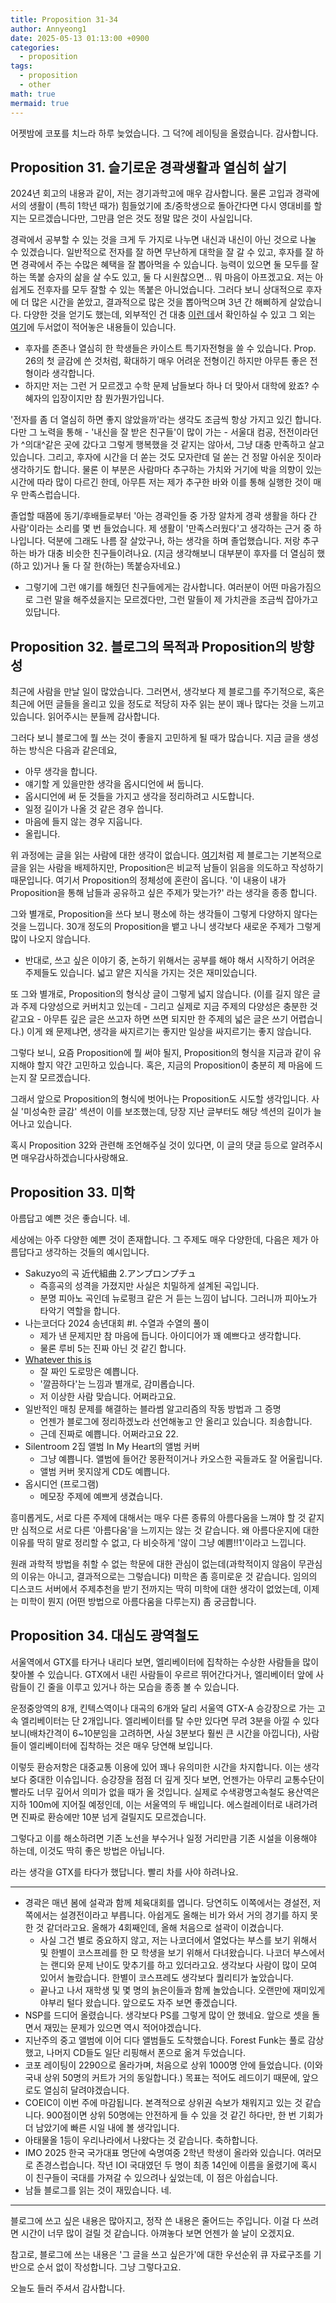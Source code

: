 ```yaml
---
title: Proposition 31-34
author: Annyeong1
date: 2025-05-13 01:13:00 +0900
categories:
  - proposition
tags:
  - proposition
  - other
math: true
mermaid: true
---
```

어젯밤에 코포를 치느라 하루 늦었습니다. 그 덕?에 레이팅을 올렸습니다. 감사합니다.
## Proposition 31. 슬기로운 경곽생활과 열심히 살기
2024년 회고의 내용과 같이, 저는 경기과학고에 매우 감사합니다. 물론 고입과 경곽에서의 생활이 (특히 1학년 때가) 힘들었기에 초/중학생으로 돌아간다면 다시 영대비를 할 지는 모르겠습니다만, 그만큼 얻은 것도 정말 많은 것이 사실입니다.

경곽에서 공부할 수 있는 것을 크게 두 가지로 나누면 내신과 내신이 아닌 것으로 나눌 수 있겠습니다. 일반적으로 전자를 잘 하면 무난하게 대학을 잘 갈 수 있고, 후자를 잘 하면 경곽에서 주는 수많은 혜택을 잘 뽑아먹을 수 있습니다. 능력이 있으면 둘 모두를 잘 하는 똑붙 승자의 삶을 살 수도 있고, 둘 다 시원찮으면... 뭐 마음이 아프겠고요. 저는 아쉽게도 전후자를 모두 잘할 수 있는 똑붙은 아니었습니다. 그러다 보니 상대적으로 후자에 더 많은 시간을 쏟았고, 결과적으로 많은 것을 뽑아먹으며 3년 간 해삐하게 살았습니다. 다양한 것을 얻기도 했는데, 외부적인 건 대충 [이런 데](https://annyeong.one/)서 확인하실 수 있고 그 외는 [여기](https://blog.annyeong.one/posts/goodbye2024/)에 두서없이 적어놓은 내용들이 있습니다.
- 후자를 존존나 열심히 한 학생들은 카이스트 특기자전형을 쓸 수 있습니다. Prop. 26의 첫 글감에 쓴 것처럼, 확대하기 매우 어려운 전형이긴 하지만 아무튼 좋은 전형이라 생각합니다.
- 하지만 저는 그런 거 모르겠고 수학 문제 남들보다 하나 더 맞아서 대학에 왔죠? 수혜자의 입장이지만 참 뭔가뭔가입니다.

'전자를 좀 더 열심히 하면 좋지 않았을까'라는 생각도 조금씩 항상 가지고 있긴 합니다. 다만 그 노력을 통해 - '내신을 잘 받은 친구들'이 많이 가는 - 서울대 컴공, 전전이라던가 ^의대^같은 곳에 갔다고 그렇게 행복했을 것 같지는 않아서, 그냥 대충 만족하고 살고 있습니다. 그리고, 후자에 시간을 더 쏟는 것도 모자란데 덜 쏟는 건 정말 아쉬운 짓이라 생각하기도 합니다. 물론 이 부분은 사람마다 추구하는 가치와 거기에 박을 의향이 있는 시간에 따라 많이 다르긴 한데, 아무튼 저는 제가 추구한 바와 이를 통해 실행한 것이 매우 만족스럽습니다.

졸업할 때쯤에 동기/후배들로부터 '아는 경곽인들 중 가장 알차게 경곽 생활을 하다 간 사람'이라는 소리를 몇 번 들었습니다. 제 생활이 '만족스러웠다'고 생각하는 근거 중 하나입니다. 덕분에 그래도 나름 잘 살았구나, 하는 생각을 하며 졸업했습니다. 저랑 추구하는 바가 대충 비슷한 친구들이려나요. (지금 생각해보니 대부분이 후자를 더 열심히 했(하고 있)거나 둘 다 잘 한(하는) 똑붙승자네요.)
- 그렇기에 그런 얘기를 해줬던 친구들에게는 감사합니다. 여러분이 어떤 마음가짐으로 그런 말을 해주셨을지는 모르겠다만, 그런 말들이 제 가치관을 조금씩 잡아가고 있답니다.

## Proposition 32. 블로그의 목적과 Proposition의 방향성
최근에 사람을 만날 일이 많았습니다. 그러면서, 생각보다 제 블로그를 주기적으로, 혹은 최근에 어떤 글들을 올리고 있을 정도로 적당히 자주 읽는 분이 꽤나 많다는 것을 느끼고 있습니다. 읽어주시는 분들께 감사합니다.

그러다 보니 블로그에 뭘 쓰는 것이 좋을지 고민하게 될 때가 많습니다. 지금 글을 생성하는 방식은 다음과 같은데요,
- 아무 생각을 합니다.
- 얘기할 게 있을만한 생각을 옵시디언에 써 둡니다.
- 옵시디언에 써 둔 것들을 가지고 생각을 정리하려고 시도합니다.
- 일정 길이가 나올 것 같은 경우 씁니다.
- 마음에 들지 않는 경우 지웁니다.
- 올립니다.

위 과정에는 글을 읽는 사람에 대한 생각이 없습니다. [여기](https://blog.annyeong.one/about/)처럼 제 블로그는 기본적으로 글을 읽는 사람을 배제하지만, Proposition은 비교적 남들이 읽음을 의도하고 작성하기 때문입니다. 여기서 Proposition의 정체성에 혼란이 옵니다. '이 내용이 내가 Proposition을 통해 남들과 공유하고 싶은 주제가 맞는가?' 라는 생각을 종종 합니다.

그와 별개로, Proposition을 쓰다 보니 평소에 하는 생각들이 그렇게 다양하지 않다는 것을 느낍니다. 30개 정도의 Proposition을 뱉고 나니 생각보다 새로운 주제가 그렇게 많이 나오지 않습니다.
- 반대로, 쓰고 싶은 이야기 중, 논하기 위해서는 공부를 해야 해서 시작하기 어려운 주제들도 있습니다. 넓고 얕은 지식을 가지는 것은 재미있습니다.

또 그와 별개로, Proposition의 형식상 글이 그렇게 넓지 않습니다. (이를 길지 않은 글과 주제 다양성으로 커버치고 있는데 - 그리고 실제로 지금 주제의 다양성은 충분한 것 같고요 - 아무튼 깊은 글은 쓰고자 하면 쓰면 되지만 한 주제의 넓은 글은 쓰기 어렵습니다.) 이게 왜 문제냐면, 생각을 싸지르기는 좋지만 일상을 싸지르기는 좋지 않습니다.

그렇다 보니, 요즘 Proposition에 뭘 써야 될지, Proposition의 형식을 지금과 같이 유지해야 할지 약간 고민하고 있습니다. 혹은, 지금의 Proposition이 충분히 제 마음에 드는지 잘 모르겠습니다.

그래서 앞으로 Proposition의 형식에 벗어나는 Proposition도 시도할 생각입니다. 사실 '미성숙한 글감' 섹션이 이를 보조했는데, 당장 지난 글부터도 해당 섹션의 길이가 늘어나고 있습니다.

혹시 Proposition 32와 관련해 조언해주실 것이 있다면, 이 글의 댓글 등으로 알려주시면 매우감사하겠습니다사랑해요.

## Proposition 33. 미학
아름답고 예쁜 것은 좋습니다. 네.

세상에는 아주 다양한 예쁜 것이 존재합니다. 그 주제도 매우 다양한데, 다음은 제가 아름답다고 생각하는 것들의 예시입니다.
- Sakuzyo의 곡 近代組曲 2.アンプロンプチュ
    - 즉흥곡의 성격을 가졌지만 사실은 치밀하게 설계된 곡입니다.
    - 분명 피아노 곡인데 뉴로펑크 같은 거 듣는 느낌이 납니다. 그러니까 피아노가 타악기 역할을 합니다.
- 나는코더다 2024 송년대회 \#I. 수열과 수열의 풀이
    - 제가 낸 문제지만 참 마음에 듭니다. 아이디어가 꽤 예쁘다고 생각합니다.
    - 물론 루비 5는 진짜 아닌 것 같긴 합니다.
- [Whatever this is](https://www.reddit.com/r/CitiesSkylines/s/agJAbZdRto)
    - 잘 짜인 도로망은 예쁩니다.
    - '깔끔하다'는 느낌과 별개로, 감미롭습니다. 
    - 저 이상한 사람 맞습니다. 어쩌라고요.
- 일반적인 매칭 문제를 해결하는 블라썸 알고리즘의 작동 방법과 그 증명
    - 언젠가 블로그에 정리하겠노라 선언해놓고 안 올리고 있습니다. 죄송합니다.
    - 근데 진짜로 예쁩니다. 어쩌라고요 22.
- Silentroom 2집 앨범 In My Heart의 앨범 커버
    - 그냥 예쁩니다. 앨범에 들어간 몽환적이거나 카오스한 곡들과도 잘 어울립니다.
    - 앨범 커버 못지않게 CD도 예쁩니다.
- 옵시디언 (프로그램)
    - 메모장 주제에 예쁘게 생겼습니다.

흥미롭게도, 서로 다른 주제에 대해서는 매우 다른 종류의 아름다움을 느껴야 할 것 같지만 심적으로 서로 다른 '아름다움'을 느끼지는 않는 것 같습니다. 왜 아름다운지에 대한 이유를 딱히 말로 정리할 수 없고, 다 비슷하게 '않이 그냥 예쁨!!1'이라고 느낍니다.

원래 과학적 방법을 취할 수 없는 학문에 대한 관심이 없는데(과학적이지 않음이 무관심의 이유는 아니고, 결과적으로는 그렇습니다) 미학은 좀 흥미로운 것 같습니다. 임의의 디스코드 서버에서 주제추천을 받기 전까지는 딱히 미학에 대한 생각이 없었는데, 이제는 미학이 뭔지 (어떤 방법으로 아름다움을 다루는지) 좀 궁금합니다.

## Proposition 34. 대심도 광역철도
서울역에서 GTX를 타거나 내리다 보면, 엘리베이터에 집착하는 수상한 사람들을 많이 찾아볼 수 있습니다. GTX에서 내린 사람들이 우르르 뛰어간다거나, 엘리베이터 앞에 사람들이 긴 줄을 이루고 있거나 하는 모습을 종종 볼 수 있습니다. 

운정중앙역의 8개, 킨텍스역이나 대곡의 6개와 달리 서울역 GTX-A 승강장으로 가는 고속 엘리베이터는 단 2개입니다. 엘리베이터를 탈 수만 있다면 무려 3분을 아낄 수 있다 보니(배차간격이 6~10분임을 고려하면, 사실 3분보다 훨씬 큰 시간을 아낍니다), 사람들이 엘리베이터에 집착하는 것은 매우 당연해 보입니다.

이렇듯 환승저항은 대중교통 이용에 있어 꽤나 유의미한 시간을 차지합니다. 이는 생각보다 중대한 이슈입니다. 승강장을 점점 더 깊게 짓다 보면, 언젠가는 아무리 교통수단이 빨라도 너무 깊어서 의미가 없을 때가 올 것입니다. 실제로 수색광명고속철도 용산역은 지하 100m에 지어질 예정인데, 이는 서울역의 두 배입니다. 에스컬레이터로 내려가려면 진짜로 환승에만 10분 넘게 걸릴지도 모르겠습니다.

그렇다고 이를 해소하려면 기존 노선을 부수거나 일정 거리만큼 기존 시설을 이용해야 하는데, 이것도 딱히 좋은 방법은 아닙니다.

라는 생각을 GTX를 타다가 했답니다. 빨리 차를 사야 하려나요.

---
- 경곽은 매년 봄에 설곽과 함께 체육대회를 엽니다. 당연히도 이쪽에서는 경설전, 저쪽에서는 설경전이라고 부릅니다. 아쉽게도 올해는 비가 와서 거의 경기를 하지 못한 것 같더라고요. 올해가 4회째인데, 올해 처음으로 설곽이 이겼습니다.
	- 사실 그건 별로 중요하지 않고, 저는 나코더에서 열었다는 부스를 보기 위해서 및 한별이 코스프레를 한 모 학생을 보기 위해서 다녀왔습니다. 나코더 부스에서는 랜디와 문제 난이도 맞추기를 하고 있더라고요. 생각보다 사람이 많이 모여 있어서 놀랐습니다. 한별이 코스프레도 생각보다 퀄리티가 높았습니다.
	- 끝나고 나서 재학생 및 몇 명의 늙은이들과 함께 놀았습니다. 오랜만에 재미있게 야부리 털다 왔습니다. 앞으로도 자주 보면 좋겠습니다.
- NSP를 드디어 올렸습니다. 생각보다 PS를 그렇게 많이 안 했네요. 앞으로 셋을 돌면서 재밌는 문제가 있으면 역시 적어야겠습니다.
- 지난주의 중고 앨범에 이어 디다 앨범들도 도착했습니다. Forest Funk는 풀로 감상했고, 나머지 CD들도 일단 리핑해서 폰으로 옮겨 두었습니다.
- 코포 레이팅이 2290으로 올라가며, 처음으로 상위 1000명 안에 들었습니다. (이와 국내 상위 50명의 커트가 거의 동일합니다.) 목표는 적어도 레드이기 때문에, 앞으로도 열심히 달려야겠습니다.
- COEIC이 이번 주에 마감됩니다. 본격적으로 상위권 슥보가 채워지고 있는 것 같습니다. 900점이면 상위 50명에는 안전하게 들 수 있을 것 같긴 하다만, 한 번 기회가 더 남았기에 빠른 시일 내에 볼 생각입니다.
- 아태물올 1등이 우리나라에서 나왔다는 것 같습니다. 축하합니다.
- IMO 2025 한국 국가대표 명단에 숙명여중 2학년 학생이 올라와 있습니다. 여러모로 존경스럽습니다. 작년 IOI 국대였던 두 명이 최종 14인에 이름을 올렸기에 혹시 이 친구들이 국대를 가져갈 수 있으려나 싶었는데, 이 점은 아쉽습니다.
- 남들 블로그를 읽는 것이 재밌습니다. 네.

---

블로그에 쓰고 싶은 내용은 많아지고, 정작 쓴 내용은 줄어드는 주입니다. 이걸 다 쓰려면 시간이 너무 많이 걸릴 것 같습니다. 아껴놓다 보면 언젠가 쓸 날이 오겠지요.

참고로, 블로그에 쓰는 내용은 '그 글을 쓰고 싶은가'에 대한 우선순위 큐 자료구조를 기반으로 순서 없이 작성합니다. 그냥 그렇다고요.

오늘도 들러 주셔서 감사합니다.
